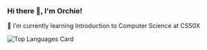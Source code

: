 ### Hi there 👋, I'm Orchie!

🌱 I’m currently learning Introduction to Computer Science at CS50X

![Top Languages Card](https://github-readme-stats.vercel.app/api/top-langs/?username=orsolyalukacs&langs_count=12&count_private=true&hide=jupyter%20notebook&exclude_forks=true&layout=compact)


